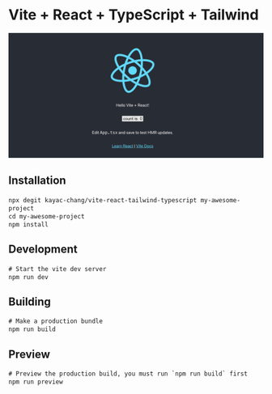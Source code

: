 # Vite + React + TypeScript + Tailwind

![Screen Shot](./ScreenShot.png)

## Installation

```shell
npx degit kayac-chang/vite-react-tailwind-typescript my-awesome-project
cd my-awesome-project
npm install
```

## Development

```shell
# Start the vite dev server
npm run dev
```

## Building

```shell
# Make a production bundle
npm run build
```

## Preview

```shell
# Preview the production build, you must run `npm run build` first
npm run preview
```
